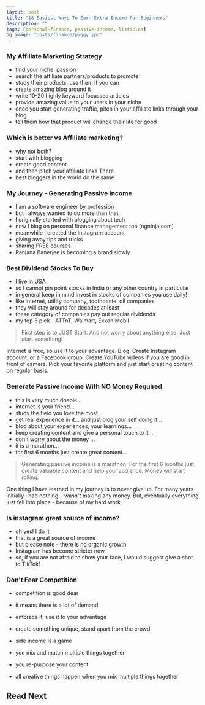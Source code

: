 ```yaml
---
layout: post
title: "18 Easiest Ways To Earn Extra Income For Beginners"
description: ""
tags: [personal-finance, passive-income, listicles]
og_image: "posts/finance/piggy.jpg"
---
```


<!-- {% include image.html path="posts/finance/piggy.jpg" path-detail="posts/finance/piggy.jpg" alt="Make Passive Income" %} -->



### My Affiliate Marketing Strategy
- find your niche, passion 
- search the affiliate partners/products to promote
- study their products, use them if you can 
- create amazing blog around it 
- write 10-20 highly keyword focussed articles 
- provide amazing value to your users in your niche
- once you start generating traffic, pitch in your affiliate links through your blog
- tell them how that product will change their life for good



### Which is better vs Affiliate marketing?
- why not both?
- start with blogging 
- create good content 
- and then pitch your affiliate links There 
- best bloggers in the world do the same 




### My Journey - Generating Passive Income
- I am a software engineer by profession 
- but I always wanted to do more than that 
- I originally started with blogging about tech
- now I blog on personal finance management too (ngninja.com) 
- meanwhile I created the Instagram account 
- giving away tips and tricks
- sharing FREE courses
- Ranjana Banerjee is becoming a brand slowly





### Best Dividend Stocks To Buy
 - I live in USA 
 - so I cannot pin point stocks in India or any other country in particular
 - in general keep in mind invest in stocks of companies you use daily! 
 - like internet, utility company, toothpaste, oil companies
 - they will stay around for decades at least 
 - these category of companies pay out regular dividends
 - my top 3 pick - ATTnT, Walmart, Exxon Mobil



> First step is to JUST Start. And not worry about anything else. Just start something!

Internet is free, so use it to your advantage. Blog. Create Instagram account, or a Facebook group. Create YouTube videos if you are good in front of camera. Pick your favorite platform and just start creating content on regular basis.



### Generate Passive Income With NO Money Required
- this is very much doable... 
- internet is your friend... 
- study the field you love the most... 
- get real experience in it... and just blog your self doing it...
- blog about your experiences, your learnings... 
- keep creating content and give a personal touch to it ... 
- don't worry about the money ... 
- it is a marathon... 
- for first 6 months just create great content...

> Generating passive income is a marathon. For the first 6 months just create valuable content and help your audience. Money will start rolling.

One thing I have learned in my journey is to never give up. For many years initially I had nothing. I wasn't making any money. But, eventually everything just fell into place - because of my hard work. 



### Is instagram great source of income?
- oh yes! I do it 
- that is a great source of income 
- but please note - there is no organic growth
- Instagram has become stricter now
- so, if you are not afraid to show your face, I would suggest give a shot to TikTok!




### Don't Fear Competition
- competition is good dear 
- it means there is a lot of demand
- embrace it, use it to your advantage
- create something unique, stand apart from the crowd




- side income is a game 
- you mix and match multiple things together 
- you re-purpose your content 
- all creative things happen when you mix multiple things together 



## Read Next

<!-- [How to make passive income? More importantly - WHY?](http://ngninja.com/posts/how-to-make-passive-income) -->